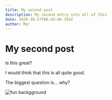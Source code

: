```yaml
---
title: My second post
description: My second entry into all of this
date: 2020-10-27T06:43:04.354Z
author: Me!
---
```

# My second post

Is this great?

I would think that this is all quite good.

The biggest question is... why?

![fun backgground](https://res.cloudinary.com/dvwsiufhl/image/upload/c_thumb,w_200,g_face/f_auto,q_auto/v1603714824/homeCode/path1024_l1wj5l.png "background")
